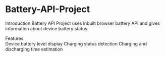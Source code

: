 # Battery-API-Project  
  
Introduction
Battery API Project uses inbuilt browser battery API and gives information about device battery status.  
  
Features  
Device battery level display
Charging status detection
Charging and discharging time estimation
